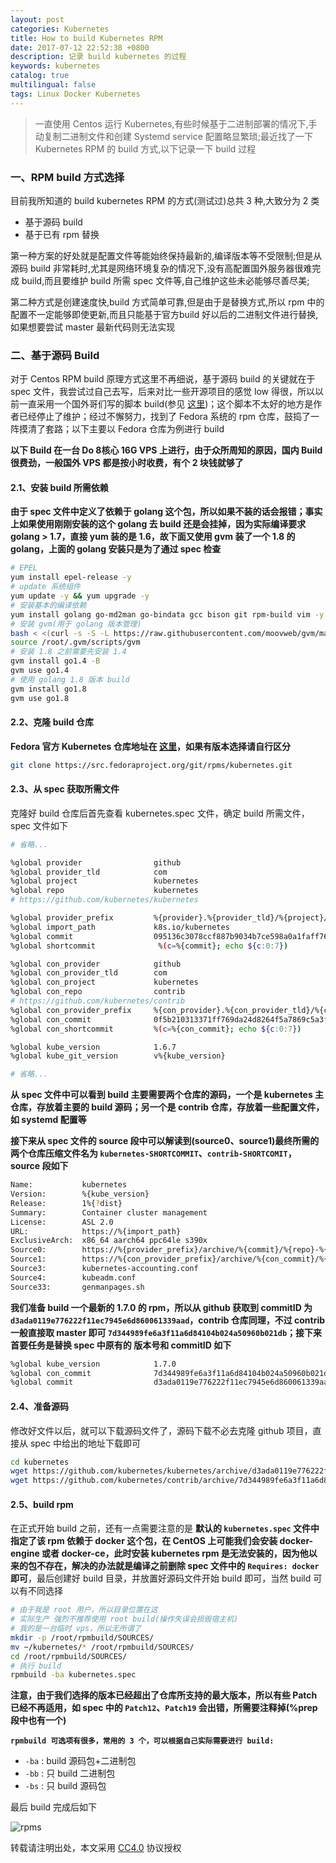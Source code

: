```yaml
---
layout: post
categories: Kubernetes
title: How to build Kubernetes RPM
date: 2017-07-12 22:52:38 +0800
description: 记录 build kubernetes 的过程
keywords: kubernetes
catalog: true
multilingual: false
tags: Linux Docker Kubernetes
---
```


> 一直使用 Centos 运行 Kubernetes,有些时候基于二进制部署的情况下,手动复制二进制文件和创建 Systemd service 配置略显繁琐;最近找了一下 Kubernetes RPM 的 build 方式,以下记录一下 build 过程


### 一、RPM build 方式选择

目前我所知道的 build kubernetes RPM 的方式(测试过)总共 3 种,大致分为 2 类

- 基于源码 build
- 基于已有 rpm 替换

第一种方案的好处就是配置文件等能始终保持最新的,编译版本等不受限制;但是从源码 build 非常耗时,尤其是网络环境复杂的情况下,没有高配置国外服务器很难完成 build,而且要维护 build 所需 spec 文件等,自己维护这些未必能够尽善尽美;

第二种方式是创建速度快,build 方式简单可靠,但是由于是替换方式,所以 rpm 中的配置不一定能够即使更新,而且只能基于官方build 好以后的二进制文件进行替换,如果想要尝试 master 最新代码则无法实现

### 二、基于源码 Build

对于 Centos RPM build 原理方式这里不再细说，基于源码 build 的关键就在于 spec 文件，我尝试过自己去写，后来对比一些开源项目的感觉 low 得很，所以以前一直采用一个国外哥们写的脚本 build(参见 [这里](https://github.com/mritd/kubernetes-rpm-builder))；这个脚本不太好的地方是作者已经停止了维护；经过不懈努力，找到了 Fedora 系统的 rpm 仓库，鼓捣了一阵摸清了套路；以下主要以 Fedora 仓库为例进行 build

**以下 Build 在一台 Do 8核心 16G VPS 上进行，由于众所周知的原因，国内 Build 很费劲，一般国外 VPS 都是按小时收费，有个 2 块钱就够了**

#### 2.1、安装 build 所需依赖

**由于 spec 文件中定义了依赖于 golang 这个包，所以如果不装的话会报错；事实上如果使用刚刚安装的这个 golang 去 build 还是会挂掉，因为实际编译要求 golang > 1.7，直接 yum 装的是 1.6，故下面又使用 gvm 装了一个 1.8 的 golang，上面的 golang 安装只是为了通过 spec 检查**

``` sh
# EPEL
yum install epel-release -y
# update 系统组件
yum update -y && yum upgrade -y
# 安装基本的编译依赖
yum install golang go-md2man go-bindata gcc bison git rpm-build vim -y
# 安装 gvm(用于 golang 版本管理)
bash < <(curl -s -S -L https://raw.githubusercontent.com/moovweb/gvm/master/binscripts/gvm-installer)
source /root/.gvm/scripts/gvm
# 安装 1.8 之前需要先安装 1.4
gvm install go1.4 -B
gvm use go1.4
# 使用 golang 1.8 版本 build
gvm install go1.8
gvm use go1.8
```
#### 2.2、克隆 build 仓库

**Fedora 官方 Kubernetes 仓库地址在 [这里](https://src.fedoraproject.org/cgit/rpms/kubernetes.git/)，如果有版本选择请自行区分**

``` sh
git clone https://src.fedoraproject.org/git/rpms/kubernetes.git
```

#### 2.3、从 spec 获取所需文件

克隆好 build 仓库后首先查看 kubernetes.spec 文件，确定 build 所需文件，spec 文件如下

``` sh
# 省略...

%global provider                github
%global provider_tld            com
%global project                 kubernetes
%global repo                    kubernetes
# https://github.com/kubernetes/kubernetes

%global provider_prefix         %{provider}.%{provider_tld}/%{project}/%{repo}
%global import_path             k8s.io/kubernetes
%global commit                  095136c3078ccf887b9034b7ce598a0a1faff769
%global shortcommit              %(c=%{commit}; echo ${c:0:7})

%global con_provider            github
%global con_provider_tld        com
%global con_project             kubernetes
%global con_repo                contrib
# https://github.com/kubernetes/contrib
%global con_provider_prefix     %{con_provider}.%{con_provider_tld}/%{con_project}/%{con_repo}
%global con_commit              0f5b210313371ff769da24d8264f5a7869c5a3f3
%global con_shortcommit         %(c=%{con_commit}; echo ${c:0:7})

%global kube_version            1.6.7
%global kube_git_version        v%{kube_version}

# 省略...
```

**从 spec 文件中可以看到 build 主要需要两个仓库的源码，一个是 kubernetes 主仓库，存放着主要的 build 源码；另一个是 contrib 仓库，存放着一些配置文件，如 systemd 配置等**

**接下来从 spec 文件的 source 段中可以解读到(source0、source1)最终所需的两个仓库压缩文件名为 `kubernetes-SHORTCOMMIT`、`contrib-SHORTCOMIT`，source 段如下**

``` sh
Name:           kubernetes
Version:        %{kube_version}
Release:        1%{?dist}
Summary:        Container cluster management
License:        ASL 2.0
URL:            https://%{import_path}
ExclusiveArch:  x86_64 aarch64 ppc64le s390x
Source0:        https://%{provider_prefix}/archive/%{commit}/%{repo}-%{shortcommit}.tar.gz
Source1:        https://%{con_provider_prefix}/archive/%{con_commit}/%{con_repo}-%{con_shortcommit}.tar.gz
Source3:        kubernetes-accounting.conf
Source4:        kubeadm.conf
Source33:       genmanpages.sh
```

**我们准备 build 一个最新的 1.7.0 的 rpm，所以从 github 获取到 commitID 为 `d3ada0119e776222f11ec7945e6d860061339aad`，contrib 仓库同理，不过 contrib 一般直接取 master 即可 `7d344989fe6a3f11a6d84104b024a50960b021db`；接下来首要任务是替换 spec 中原有的 版本号和 commitID 如下**

``` sh
%global kube_version            1.7.0
%global con_commit              7d344989fe6a3f11a6d84104b024a50960b021db
%global commit                  d3ada0119e776222f11ec7945e6d860061339aad
```

#### 2.4、准备源码

修改好文件以后，就可以下载源码文件了，源码下载不必去克隆 github 项目，直接从 spec 中给出的地址下载即可

``` sh
cd kubernetes
wget https://github.com/kubernetes/kubernetes/archive/d3ada0119e776222f11ec7945e6d860061339aad/kubernetes-d3ada01.tar.gz
wget https://github.com/kubernetes/contrib/archive/7d344989fe6a3f11a6d84104b024a50960b021db/contrib-7d34498.tar.gz
```

#### 2.5、build rpm

在正式开始 build 之前，还有一点需要注意的是 **默认的 `kubernetes.spec` 文件中指定了该 rpm 依赖于 docker 这个包，在 CentOS 上可能我们会安装 docker-engine 或者 docker-ce，此时安装 kubernetes rpm 是无法安装的，因为他以来的包不存在，解决的办法就是编译之前删除 spec 文件中的 `Requires: docker` 即可**，最后创建好 build 目录，并放置好源码文件开始 build 即可，当然 build 可以有不同选择

``` sh
# 由于我是 root 用户，所以目录位置在这
# 实际生产 强烈不推荐使用 root build(操作失误会损毁宿主机)
# 我的是一台临时 vps，所以无所谓了
mkdir -p /root/rpmbuild/SOURCES/
mv ~/kubernetes/* /root/rpmbuild/SOURCES/
cd /root/rpmbuild/SOURCES/
# 执行 build
rpmbuild -ba kubernetes.spec
```

**注意，由于我们选择的版本已经超出了仓库所支持的最大版本，所以有些 Patch 已经不再适用，如 spec 中的 `Patch12`、`Patch19` 会出错，所需要注释掉(%prep 段中也有一个)**


**`rpmbuild 可选项有很多，常用的 3 个，可以根据自己实际需要进行 build:`**

- `-ba` : build 源码包+二进制包
- `-bb` : 只 build 二进制包
- `-bs` : 只 build 源码包

最后 build 完成后如下

![rpms](https://oss.link/markdown/7tn2a.jpg)


转载请注明出处，本文采用 [CC4.0](http://creativecommons.org/licenses/by-nc-nd/4.0/) 协议授权
